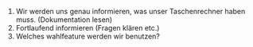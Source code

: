 1. Wir werden uns genau informieren, was unser Taschenrechner haben muss. (Dokumentation lesen)
2. Fortlaufend informieren (Fragen klären etc.)
3. Welches wahlfeature werden wir benutzen?
